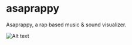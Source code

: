 # asaprappy
Asaprappy, a rap based music &amp; sound visualizer.

![Alt text](./meme/meme.png?raw=true "Title")
